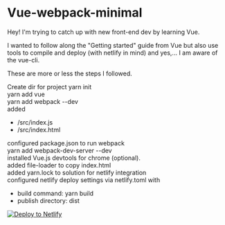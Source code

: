 # Vue-webpack-minimal
Hey! I'm trying to catch up with new front-end dev by learning Vue.  

I wanted to follow along the "Getting started" guide from Vue but also use tools to compile and deploy (with netlify in mind) and yes,... I am aware of the vue-cli.

These are more or less the steps I followed.

Create dir for project
yarn init  
yarn add vue  
yarn add webpack --dev  
added  
* /src/index.js  
* /src/index.html  

configured package.json to run webpack  
yarn add webpack-dev-server --dev  
installed Vue.js devtools for chrome (optional).  
added file-loader to copy index.html  
added yarn.lock to solution for netlify integration  
configured netlify deploy settings via netlify.toml with 
* build command: yarn build
* publish directory: dist  

<!-- Markdown snippet -->
[![Deploy to Netlify](https://www.netlify.com/img/deploy/button.svg)](https://app.netlify.com/start/deploy?repository=https://github.com/Isaiasg/vue-webpack-minimal)  
